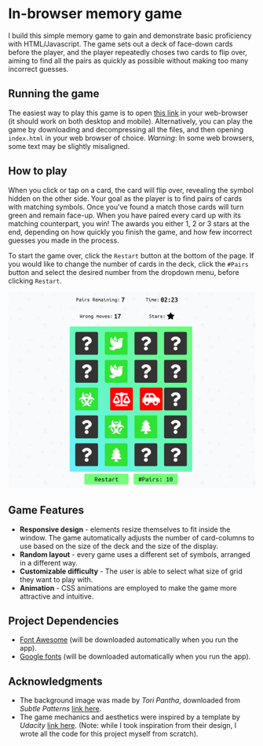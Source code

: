 # In-browser memory game

I build this simple memory game to gain and demonstrate basic proficiency with HTML/Javascript. The game sets out a deck of face-down cards before the player, and the player repeatedly choses two cards to flip over, aiming to find all the pairs as quickly as possible without making too many incorrect guesses.

## Running the game

The easiest way to play this game is to open [this link](http://x4vier.github.io/) in your web-browser (it should work on both desktop and mobile). Alternatively, you can play the game by downloading and decompressing all the files, and then opening ```index.html``` in your web browser of choice. *Warning*: In some web browsers, some text may be slightly misaligned.

## How to play

When you click or tap on a card, the card will flip over, revealing the symbol hidden on the other side. Your goal as the player is to find pairs of cards with matching symbols. Once you've found a match those cards will turn green and remain face-up. When you have paired every card up with its matching counterpart, you win! The awards you either 1, 2 or 3 stars at the end, depending on how quickly you finish the game, and how few incorrect guesses you made in the process.

To start the game over, click the ```Restart``` button at the bottom of the page. If you would like to change the number of cards in the deck, click the ```#Pairs``` button and select the desired number from the dropdown menu, before clicking ```Restart```.

![Screenshot](img/screenshot.png "Wow! What a pretty game")

## Game Features

- **Responsive design** - elements resize themselves to fit inside the window. The game automatically adjusts the number of card-columns to use based on the size of the deck and the size of the display.
- **Random layout** - every game uses a different set of symbols, arranged in a different way.
- **Customizable difficulty** - The user is able to select what size of grid they want to play with.
- **Animation** - CSS animations are employed to make the game more attractive and intuitive.

## Project Dependencies

- [Font Awesome](https://origin.fontawesome.com/) (will be downloaded automatically when you run the app).
- [Google fonts](https://fonts.google.com/) (will be downloaded automatically when you run the app).

## Acknowledgments

- The background image was made by *Tori Pantha*, downloaded from *Subtle Patterns* [link here](https://www.toptal.com/designers/subtlepatterns/geometry-2/).
- The game mechanics and aesthetics were inspired by a template by *Udacity* [link here](https://github.com/udacity/fend-project-memory-game). (Note: while I took inspiration from their design, I wrote all the code for this project myself from scratch).